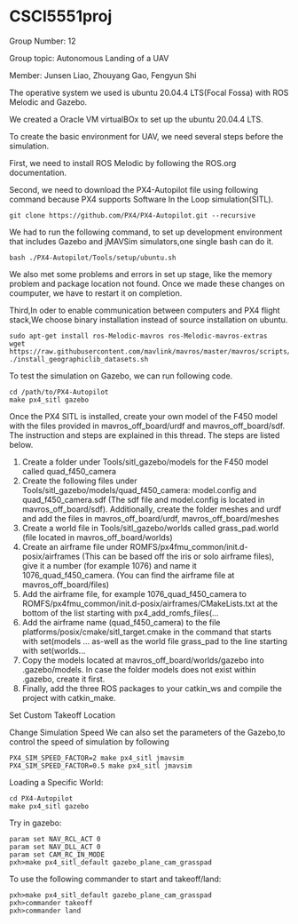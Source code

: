 # CSCI5551proj

Group Number: 12

Group topic: Autonomous Landing of a UAV

Member: Junsen Liao,
	Zhouyang Gao,
	Fengyun Shi

The operative system we used is ubuntu 20.04.4 LTS(Focal Fossa) with ROS Melodic and Gazebo.

We created a Oracle VM virtualBOx to set up the ubuntu 20.04.4 LTS.

To create the basic environment for UAV, we need several steps before the simulation.


First, we need to install ROS Melodic by following the ROS.org documentation.


Second, we need to download the PX4-Autopilot file using following command because PX4 supports Software In the Loop simulation(SITL).

	git clone https://github.com/PX4/PX4-Autopilot.git --recursive

We had to run the following command, to set up development environment that includes Gazebo and jMAVSim simulators,one single bash can do it.

	bash ./PX4-Autopilot/Tools/setup/ubuntu.sh

We also met some problems and errors in set up stage, like the memory problem and package location not found.
Once we made these changes on coumputer, we have to restart it on completion.


Third,In oder to enable communication between computers and PX4 flight stack,We choose binary installation instead of source installation on ubuntu.

	sudo apt-get install ros-Melodic-mavros ros-Melodic-mavros-extras
	wget https://raw.githubusercontent.com/mavlink/mavros/master/mavros/scripts/install_geographiclib_datasets.sh
	./install_geographiclib_datasets.sh


To test the simulation on Gazebo, we can run following code.

	cd /path/to/PX4-Autopilot
	make px4_sitl gazebo


Once the PX4 SITL is installed, create your own model of the F450 model with the files provided in mavros_off_board/urdf and mavros_off_board/sdf. The instruction and steps are explained in this thread. The steps are listed below.

1. Create a folder under Tools/sitl_gazebo/models for the F450 model called quad_f450_camera
2. Create the following files under Tools/sitl_gazebo/models/quad_f450_camera: model.config and quad_f450_camera.sdf (The sdf file and model.config is located in mavros_off_board/sdf). Additionally, create the folder meshes and urdf and add the files in mavros_off_board/urdf, mavros_off_board/meshes
3. Create a world file in Tools/sitl_gazebo/worlds called grass_pad.world (file located in mavros_off_board/worlds)
4. Create an airframe file under ROMFS/px4fmu_common/init.d-posix/airframes (This can be based off the iris or solo airframe files), give it a number (for example 1076) and name it 1076_quad_f450_camera. (You can find the airframe file at mavros_off_board/files)
5. Add the airframe file, for example 1076_quad_f450_camera to ROMFS/px4fmu_common/init.d-posix/airframes/CMakeLists.txt at the bottom of the list starting with px4_add_romfs_files(...
6. Add the airframe name (quad_f450_camera) to the file platforms/posix/cmake/sitl_target.cmake in the command that starts with set(models … as-well as the world file grass_pad to the line starting with set(worlds...
7. Copy the models located at mavros_off_board/worlds/gazebo into .gazebo/models. In case the folder models does not exist within .gazebo, create it first.
8. Finally, add the three ROS packages to your catkin_ws and compile the project with catkin_make.

 Set Custom Takeoff Location


Change Simulation Speed
We can also set the parameters of the Gazebo,to control the speed of simulation by following 

	PX4_SIM_SPEED_FACTOR=2 make px4_sitl jmavsim
	PX4_SIM_SPEED_FACTOR=0.5 make px4_sitl jmavsim


Loading a Specific World:

	cd PX4-Autopilot
	make px4_sitl gazebo

Try in gazebo:

	param set NAV_RCL_ACT 0
	param set NAV_DLL_ACT 0
	param set CAM_RC_IN_MODE 
	pxh>make px4_sitl_default gazebo_plane_cam_grasspad

To use the following commander to start and takeoff/land:

	pxh>make px4_sitl_default gazebo_plane_cam_grasspad
	pxh>commander takeoff
	pxh>commander land

